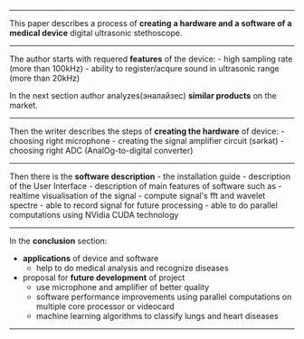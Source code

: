----------------------------------------------------------------

This paper describes a process of **creating a hardware and a software of a medical device** digital ultrasonic stethoscope.

----------------------------------------------------------------

The author starts with requered **features** of the device:
    - high sampling rate (more than 100kHz)
    - ability to register/acqure sound in ultrasonic range (more than 20kHz)

In the next section author analyzes(эналайзес) **similar products** on the market.

----------------------------------------------------------------

Then the writer describes the steps of **creating the hardware** of device: 
    - choosing right microphone
    - creating the signal amplifier circuit (sərkət)
    - choosing right ADC (AnalOg-to-digital converter)

----------------------------------------------------------------
Then there is the **software description**
    - the installation guide
    - description of the User Interface
    - description of main features of software such as 
    - realtime visualisation of the signal
    - compute signal's fft and wavelet spectre
    - able to record signal for future processing
    - able to do parallel computations using NVidia CUDA technology

----------------------------------------------------------------

In the **conclusion** section:
- **applications** of device and software
    - help to do medical analysis and recognize diseases
- proposal for **future development** of project
    - use microphone and amplifier of better quality
    - software performance improvements using parallel computations on multiple core processor or videocard
    - machine learning algorithms to classify lungs and heart diseases

----------------------------------------------------------------

